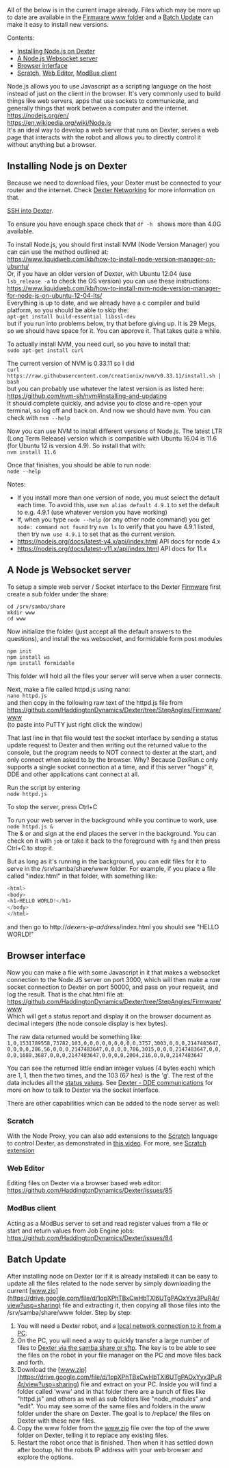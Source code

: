 All of the below is in the current image already. Files which may be more up to date are available in the [Firmware www folder](https://github.com/HaddingtonDynamics/Dexter/tree/Stable_Conedrive/Firmware/www) and a [Batch Update](#batch-update) can make it easy to install new versions.

Contents:
- <a href="#installing-node-js-on-dexter">Installing Node.js on Dexter</a>
- <a href="#a-node-js-websocket-server">A Node.js Websocket server</a>
- <a href="#browser-interface">Browser interface</a>
- <a href="#scratch">Scratch</a>, <a href="#web-editor">Web Editor</a>, <a href="#modbus-client">ModBus client</a>

Node.js allows you to use Javascript as a scripting language on the host instead of just on the client in the browser. It's very commonly used to build things like web servers, apps that use sockets to communicate, and generally things that work between a computer and the internet.<BR>
https://nodejs.org/en/ <BR>
https://en.wikipedia.org/wiki/Node.js
<BR>It's an ideal way to develop a web server that runs on Dexter, serves a web page that interacts with the robot and allows you to directly control it without anything but a browser.

## Installing Node js on Dexter
Because we need to download files, your Dexter must be connected to your router and the internet. Check [Dexter Networking](Dexter-Networking) for more information on that.

[SSH into Dexter](SSH-into-Dexter).

To ensure you have enough space check that `df -h ` shows more than 4.0G available.

To install Node.js, you should first install NVM (Node Version Manager) you can can use the method outlined at:<BR>
https://www.liquidweb.com/kb/how-to-install-node-version-manager-on-ubuntu/<BR>
Or, if you have an older version of Dexter, with Ubuntu 12.04 (use `lsb_release -a` to check the OS version) you can use these instructions:<BR>
https://www.liquidweb.com/kb/how-to-install-nvm-node-version-manager-for-node-js-on-ubuntu-12-04-lts/
<BR>Everything is up to date, and we already have a c compiler and build platform, so you should be able to skip the:<BR> 
`apt-get install build-essential libssl-dev`
<BR>but if you run into problems below, try that before giving up. It is 29 Megs, so we should have space for it. You can approve it. That takes quite a while. 

To actually install NVM, you need curl, so you have to install that:<BR>
`sudo apt-get install curl`

The current version of NVM is 0.33.11 so I did<BR>
`curl https://raw.githubusercontent.com/creationix/nvm/v0.33.11/install.sh | bash`
<BR>but you can probably use whatever the latest version is as listed here:<BR>
https://github.com/nvm-sh/nvm#installing-and-updating <BR>
It should complete quickly, and advise you to close and re-open your terminal, so log off and back on. And now we should have nvm. You can check with `nvm --help`

Now you can use NVM to install different versions of Node.js. The latest LTR (Long Term Release) version which is compatible with Ubuntu 16.04 is 11.6 (for Ubuntu 12 is version 4.9). So install that with:<BR>
`nvm install 11.6`

Once that finishes, you should be able to run node:<BR>
`node --help`

Notes:<BR>
- If you install more than one version of node, you must select the default each time. To avoid this, use `nvm alias default 4.9.1` to set the default to e.g. 4.9.1 (use whatever version you have working)
- If, when you type `node --help` (or any other node command) you get `node: command not found` try `nvm ls` to verify that you have 4.9.1 listed, then try `nvm use 4.9.1` to set that as the current version.
- https://nodejs.org/docs/latest-v4.x/api/index.html API docs for node 4.x
- https://nodejs.org/docs/latest-v11.x/api/index.html API docs for 11.x

## A Node js Websocket server

To setup a simple web server / Socket interface to the Dexter [Firmware](Firmware) first create a sub folder under the share:<BR>
````
cd /srv/samba/share
mkdir www
cd www
````
Now initialize the folder (just accept all the default answers to the questions), and install the ws websocket, and formidable form post modules
````
npm init
npm install ws
npm install formidable
````
This folder will hold all the files your server will serve when a user connects. 

Next, make a file called httpd.js using nano:<BR>
`nano httpd.js`<BR>
and then copy in the following raw text of the httpd.js file from<BR>
https://github.com/HaddingtonDynamics/Dexter/tree/StepAngles/Firmware/www
<BR>(to paste into PuTTY just right click the window)

That last line in that file would test the socket interface by sending a status update request to Dexter and then writing out the returned value to the console, but the program needs to NOT connect to dexter at the start, and only connect when asked to by the browser. Why? Because DexRun.c only supports a single socket connection at a time, and if this server "hogs" it, DDE and other applications cant connect at all. 

Run the script by entering<BR>
`node httpd.js`

To stop the server, press Ctrl+C

To run your web server in the background while you continue to work, use <BR>
`node httpd.js &`
<BR>The & or and sign at the end places the server in the background. You can check on it with `job` or take it back to the foreground with `fg` and then press Ctrl+C to stop it. 

But as long as it's running in the background, you can edit files for it to serve in the /srv/samba/share/www folder. For example, if you place a file called "index.html" in that folder, with something like:
```javascript
<html>
<body>
<h1>HELLO WORLD!</h1>
</body>
</html>
````
and then go to http://_dexers-ip-address_/index.html you should see "HELLO WORLD!"

## Browser interface
Now you can make a file with some Javascript in it that makes a websocket connection to the Node.JS server on port 3000, which will then make a _raw_ socket connection to Dexter on port 50000, and pass on your request, and log the result. That is the chat.html file at:<BR>
https://github.com/HaddingtonDynamics/Dexter/tree/StepAngles/Firmware/www
<BR>Which will get a status report and display it on the browser document as decimal integers (the node console display is hex bytes). 

The raw data returned would be something like:
`1,0,1531789558,73782,103,0,0,0,0,0,0,0,0,0,3757,3003,0,0,0,2147483647,0,0,0,0,286,56,0,0,0,2147483647,0,0,0,0,786,3015,0,0,0,2147483647,0,0,0,0,1688,3687,0,0,0,2147483647,0,0,0,0,2004,216,0,0,0,2147483647
`

You can see the returned little endian integer values (4 bytes each) which are 1, 1, then the two times, and the 103 (67 hex) is the 'g'. The rest of the data includes all the [status values](status-data). See [Dexter - DDE communications](DexRun-DDE-communications) for more on how to talk to Dexter via the socket interface.

There are other capabilities which can be added to the node server as well:

### Scratch
With the Node Proxy, you can also add extensions to the [Scratch](https://scratch.mit.edu/) language to control Dexter, as demonstrated in [this video](https://www.facebook.com/steamaker/videos/577470826025034/). For more, see [Scratch extension](Scratch-extension)

### Web Editor
Editing files on Dexter via a browser based web editor:<BR>
https://github.com/HaddingtonDynamics/Dexter/issues/85

### ModBus client
Acting as a ModBus server to set and read register values from a file or start and return values from Job Engine jobs:<BR>
https://github.com/HaddingtonDynamics/Dexter/issues/84

## Batch Update
After installing node on Dexter (or if it is already installed) it can be easy to update all the files related to the node server by simply downloading the current [www.zip](https://drive.google.com/file/d/1opXPhTBxCwHbTXl6UTgPAOxYyx3PuR4r/view?usp=sharing) file and extracting it, then copying all those files into the /srv/samba/share/www folder. Step by step:
1. You will need a Dexter robot, and a [local network connection to it from a PC](Dexter-Networking#connection). 
2. On the PC, you will need a way to quickly transfer a large number of files to [Dexter via the samba share or sftp](Dexter-Networking#file-sharing). The key is to be able to see the files on the robot in your file manager on the PC and move files back and forth.
3. Download the [www.zip](https://drive.google.com/file/d/1opXPhTBxCwHbTXl6UTgPAOxYyx3PuR4r/view?usp=sharing) file and extract on your PC. Inside you will find a folder called 'www' and in that folder there are a bunch of files like "httpd.js" and others as well as sub folders like "node_modules" and "edit". You may see some of the same files and folders in the www folder under the share on Dexter. The goal is to /replace/ the files on Dexter with these new files. 
4. Copy the www folder from the www.zip file over the top of the www folder on Dexter, telling it to replace any existing files. 
5. Restart the robot once that is finished. Then when it has settled down after bootup, hit the robots IP address with your web browser and explore the options. 